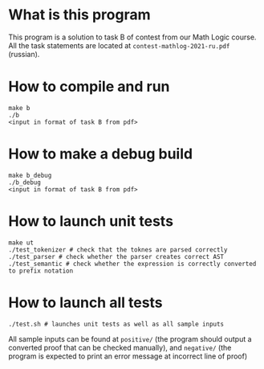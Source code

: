 # What is this program
This program is a solution to task B of contest from our Math Logic course.
All the task statements are located at `contest-mathlog-2021-ru.pdf` (russian).
# How to compile and run
```
make b
./b
<input in format of task B from pdf>
```
# How to make a debug build
```
make b_debug
./b_debug
<input in format of task B from pdf>
```
# How to launch unit tests
```
make ut
./test_tokenizer # check that the toknes are parsed correctly
./test_parser # check whether the parser creates correct AST
./test_semantic # check whether the expression is correctly converted to prefix notation
```
# How to launch all tests
```
./test.sh # launches unit tests as well as all sample inputs
```
All sample inputs can be found at `positive/` (the program should output a
converted proof that can be checked manually), and `negative/` (the program is
expected to print an error message at incorrect line of proof)
